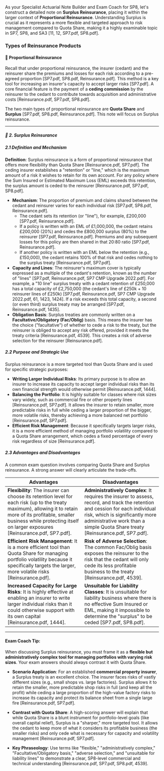 As your Specialist Actuarial Note Builder and Exam Coach for SP8, let's construct a detailed note on **Surplus Reinsurance**, placing it within the larger context of **Proportional Reinsurance**. Understanding Surplus is crucial as it represents a more flexible and targeted approach to risk management compared to Quota Share, making it a highly examinable topic in SP7, SP8, and SA3 \[11, 12, SP7.pdf, SP8.pdf\].

### **Types of Reinsurance Products**

#### **🔹 Proportional Reinsurance**

Recall that under proportional reinsurance, the insurer (cedant) and the reinsurer share the premiums and losses for each risk according to a pre-agreed proportion \[SP7.pdf, SP8.pdf, Reinsurance.pdf\]. This method is a key tool for increasing an insurer's capacity to accept larger risks \[SP7.pdf\]. A core financial feature is the payment of a **ceding commission** by the reinsurer to the cedant to contribute towards acquisition and administrative costs \[Reinsurance.pdf, SP7.pdf, SP8.pdf\].

The two main types of proportional reinsurance are **Quota Share** and **Surplus** \[SP7.pdf, SP8.pdf, Reinsurance.pdf\]. This note will focus on Surplus reinsurance.

---

##### **🔸 2\. Surplus Reinsurance**

##### **2.1 Definition and Mechanism**

**Definition**: Surplus reinsurance is a form of proportional reinsurance that offers more flexibility than Quota Share \[Reinsurance.pdf, SP7.pdf\]. The ceding insurer establishes a "retention" or "line," which is the maximum amount of a risk it wishes to retain for its own account. For any policy where the Sum Insured or Estimated Maximum Loss (EML) exceeds this retention, the surplus amount is ceded to the reinsurer \[Reinsurance.pdf, SP7.pdf, SP8.pdf\].

* **Mechanism**: The proportion of premium and claims shared between the cedant and reinsurer varies for each individual risk \[SP7.pdf, SP8.pdf, Reinsurance.pdf\].  
  * The cedant sets its retention (or "line"), for example, £200,000 \[SP7.pdf, Reinsurance.pdf\].  
  * If a policy is written with an EML of £1,000,000, the cedant retains £200,000 (20%) and cedes the £800,000 surplus (80%) to the reinsurer \[SP7.pdf, Reinsurance.pdf\]. Premiums and any subsequent losses for this policy are then shared in that 20:80 ratio \[SP7.pdf, Reinsurance.pdf\].  
  * If another policy is written with an EML below the retention (e.g., £150,000), the cedant retains 100% of that risk and cedes nothing to the surplus treaty \[Reinsurance.pdf, SP7.pdf\].  
* **Capacity and Lines**: The reinsurer's maximum cover is typically expressed as a multiple of the cedant's retention, known as the number of "lines" \[SP7.pdf, Reinsurance.pdf, SP7 CMP Upgrade 2022.pdf\]. For example, a "10 line" surplus treaty with a cedant retention of £250,000 has a total capacity of £2,750,000 (the cedant's line of £250k \+ 10 reinsurer lines of £250k) \[SP7.pdf, Reinsurance.pdf, SP7 CMP Upgrade 2022.pdf, 61, 1423, 1424\]. If a risk exceeds this total capacity, a second (or even third) surplus treaty may be arranged \[SP7.pdf, Reinsurance.pdf, 1435\].  
* **Obligation Basis**: Surplus treaties are commonly written on a **Facultative/Obligatory (Fac/Oblig)** basis. This means the insurer has the choice ("facultative") of whether to cede a risk to the treaty, but the reinsurer is obliged to accept any risk offered, provided it meets the treaty criteria \[Reinsurance.pdf, 4539\]. This creates a risk of adverse selection for the reinsurer \[Reinsurance.pdf\].

##### **2.2 Purpose and Strategic Use**

Surplus reinsurance is a more targeted tool than Quota Share and is used for specific strategic purposes:

* **Writing Larger Individual Risks**: Its primary purpose is to allow an insurer to increase its capacity to accept larger individual risks than its own financial strength would otherwise permit \[Reinsurance.pdf, 1444\].  
* **Balancing the Portfolio**: It is highly suitable for classes where risk sizes vary widely, such as commercial fire or other property lines \[Reinsurance.pdf, SP7.pdf\]. It allows the insurer to retain smaller, more predictable risks in full while ceding a larger proportion of the bigger, more volatile risks, thereby achieving a more balanced net portfolio \[Reinsurance.pdf, SP7.pdf\].  
* **Efficient Risk Management**: Because it specifically targets larger risks, it is a more efficient method of managing portfolio volatility compared to a Quota Share arrangement, which cedes a fixed percentage of every risk regardless of size \[Reinsurance.pdf\].

##### **2.3 Advantages and Disadvantages**

A common exam question involves comparing Quota Share and Surplus reinsurance. A strong answer will clearly articulate the trade-offs.

| Advantages | Disadvantages |
| ----- | ----- |
| **Flexibility**: The insurer can choose its retention level for each risk (up to the treaty maximum), allowing it to retain more of its profitable, smaller business while protecting itself on larger exposures \[Reinsurance.pdf, SP7.pdf\]. | **Administratively Complex**: It requires the insurer to assess, record, and track the retention and cession for each individual risk, which is significantly more administrative work than a simple Quota Share treaty \[Reinsurance.pdf, SP7.pdf\]. |
| **Efficient Risk Management**: It is a more efficient tool than Quota Share for managing portfolio volatility because it specifically targets the larger, more volatile risks \[Reinsurance.pdf\]. | **Risk of Adverse Selection**: The common Fac/Oblig basis exposes the reinsurer to the risk that the cedant will only cede its less profitable business to the treaty \[Reinsurance.pdf, 4539\]. |
| **Increased Capacity for Large Risks**: It is highly effective at enabling an insurer to write larger individual risks than it could otherwise support with its own capital \[Reinsurance.pdf, 1444\]. | **Unsuitable for Liability Classes**: It is unsuitable for liability business where there is no effective Sum Insured or EML, making it impossible to determine the "surplus" to be ceded \[SP7.pdf, SP8.pdf\]. |

---

#### **Exam Coach Tip:**

When discussing Surplus reinsurance, you must frame it as a **flexible but administratively complex tool for managing portfolios with varying risk sizes**. Your exam answers should always contrast it with Quota Share.

* **Scenario Application**: For an established **commercial property insurer**, a Surplus treaty is an excellent choice. The insurer faces risks of vastly different sizes (e.g., small shops vs. large factories). Surplus allows it to retain the smaller, more predictable shop risks in full (and keep all the profit) while ceding a large proportion of the high-value factory risks to increase its capacity and protect its balance sheet from a single large fire \[Reinsurance.pdf, SP7.pdf\].

* **Contrast with Quota Share**: A high-scoring answer will explain that while Quota Share is a blunt instrument for portfolio-level goals (like overall capital relief), Surplus is a "sharper," more targeted tool. It allows the cedant to keep more of what it considers its profitable business (the smaller risks) and only cede what is necessary for capacity and volatility management \[Reinsurance.pdf, SP7.pdf\].

* **Key Phraseology**: Use terms like "flexible," "administratively complex," "Facultative/Obligatory basis," "adverse selection," and "unsuitable for liability lines" to demonstrate a clear, SP8-level commercial and technical understanding \[Reinsurance.pdf, SP7.pdf, SP8.pdf, 4539\].

